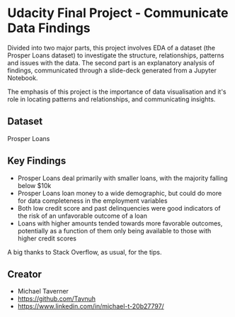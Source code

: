 # Udacity Final Project - Communicate Data Findings

Divided into two major parts, this project involves EDA of a dataset (the Prosper Loans dataset) to investigate the structure, relationships, patterns and issues with the data. 
The second part is an explanatory analysis of findings, communicated through a slide-deck generated from a Jupyter Notebook.

The emphasis of this project is the importance of data visualisation and it's role in locating patterns and relationships, and communicating insights.

## Dataset
Prosper Loans 
## Key Findings
- Prosper Loans deal primarily with smaller loans, with the majority falling below $10k
- Prosper Loans loan money to a wide demographic, but could do more for data completeness in the employment variables
- Both low credit score and past delinquencies were good indicators of the risk of an unfavorable outcome of a loan
- Loans with higher amounts tended towards more favorable outcomes, potentially as a function of them only being available to those with higher credit scores

A big thanks to Stack Overflow, as usual, for the tips.


## Creator

* Michael Taverner
* https://github.com/Tavnuh
* https://www.linkedin.com/in/michael-t-20b27797/


